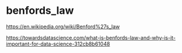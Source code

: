 # benfords_law

https://en.wikipedia.org/wiki/Benford%27s_law

https://towardsdatascience.com/what-is-benfords-law-and-why-is-it-important-for-data-science-312cb8b61048

